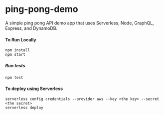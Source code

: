 # ping-pong-demo

A simple ping pong API demo app that uses Serverless, Node, GraphQL, Express, and DynamoDB.

#### To Run Locally
```
npm install
npm start
```

##### Run tests
```
npm test
```

#### To deploy using Serverless
```
serverless config credentials --provider aws --key <the key> --secret <the secret>
serverless deploy
```